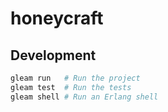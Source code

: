 # honeycraft

## Development

```sh
gleam run   # Run the project
gleam test  # Run the tests
gleam shell # Run an Erlang shell
```
